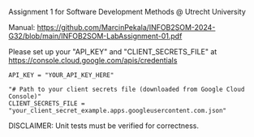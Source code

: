 Assignment 1 for Software Development Methods @ Utrecht University

Manual: https://github.com/MarcinPekala/INFOB2SOM-2024-G32/blob/main/INFOB2SOM-LabAssignment-01.pdf

Please set up your "API_KEY" and "CLIENT_SECRETS_FILE" at https://console.cloud.google.com/apis/credentials

```
API_KEY = "YOUR_API_KEY_HERE"

"# Path to your client secrets file (downloaded from Google Cloud Console)"
CLIENT_SECRETS_FILE = "your_client_secret_example.apps.googleusercontent.com.json"
```
DISCLAIMER: Unit tests must be verified for correctness.
